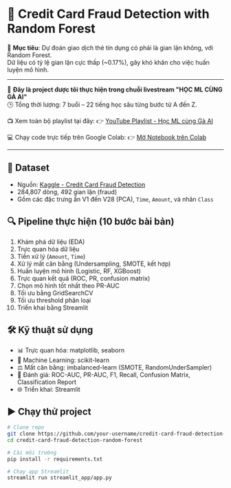 # 🚨 Credit Card Fraud Detection with Random Forest

🎯 **Mục tiêu**: Dự đoán giao dịch thẻ tín dụng có phải là gian lận không, với Random Forest.  
Dữ liệu có tỷ lệ gian lận cực thấp (~0.17%), gây khó khăn cho việc huấn luyện mô hình.

---

🎥 **Đây là project được tôi thực hiện trong chuỗi livestream "HỌC ML CÙNG GÀ AI"**  
🕒 Tổng thời lượng: 7 buổi – 22 tiếng học sâu từng bước từ A đến Z.

📺 Xem toàn bộ playlist tại đây: 👉 [YouTube Playlist - Học ML cùng Gà AI](https://www.youtube.com/playlist?list=PLFOcj4yNRTxN2ZDHXDH16chYkiIuYlz46)

💻 Chạy code trực tiếp trên Google Colab: 👉 [Mở Notebook trên Colab](https://colab.research.google.com/drive/1HhiniuKlntMVeB8vy5SlnzgCK1Z_Pytr?usp=sharing)

---

## 📁 Dataset
- Nguồn: [Kaggle - Credit Card Fraud Detection](https://www.kaggle.com/mlg-ulb/creditcardfraud)
- 284,807 dòng, 492 gian lận (fraud)
- Gồm các đặc trưng ẩn V1 đến V28 (PCA), `Time`, `Amount`, và nhãn `Class`

## 🔍 Pipeline thực hiện (10 bước bài bản)
1. Khám phá dữ liệu (EDA)
2. Trực quan hóa dữ liệu
3. Tiền xử lý (`Amount`, `Time`)
4. Xử lý mất cân bằng (Undersampling, SMOTE, kết hợp)
5. Huấn luyện mô hình (Logistic, RF, XGBoost)
6. Trực quan kết quả (ROC, PR, confusion matrix)
7. Chọn mô hình tốt nhất theo PR-AUC
8. Tối ưu bằng GridSearchCV
9. Tối ưu threshold phân loại
10. Triển khai bằng Streamlit

## 🛠️ Kỹ thuật sử dụng
- 📊 Trực quan hóa: matplotlib, seaborn
- 🤖 Machine Learning: scikit-learn
- ⚖️ Mất cân bằng: imbalanced-learn (SMOTE, RandomUnderSampler)
- 🧪 Đánh giá: ROC-AUC, PR-AUC, F1, Recall, Confusion Matrix, Classification Report
- 🌐 Triển khai: Streamlit

## ▶️ Chạy thử project
```bash
# Clone repo
git clone https://github.com/your-username/credit-card-fraud-detection-random-forest.git
cd credit-card-fraud-detection-random-forest

# Cài môi trường
pip install -r requirements.txt

# Chạy app Streamlit
streamlit run streamlit_app/app.py
